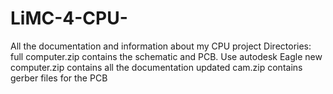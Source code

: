 # LiMC-4-CPU-
All the documentation and information about my CPU project
Directories:
full computer.zip contains the schematic and PCB. Use autodesk Eagle 
new computer.zip contains all the documentation
updated cam.zip contains gerber files for the PCB
